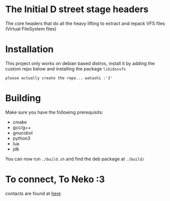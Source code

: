 # The Initial D street stage headers  
The core headers that do all the heavy lifting to extract and repack VFS files (Virtual FileSystem files)  

# Installation  
This project only works on debian based distros, install it by adding the custom repo below and installing the package `libidssvfs`  
```
please actually create the repo... watashi :'3'
```

# Building  
Make sure you have the following prerequisits:  
- cmake  
- gcc/g++  
- gnucobol  
- python3  
- lua  
- jdk  

You can now run `./build.sh` and find the deb package at `./build/`  

# To connect, To Neko :3  
contacts are found at [here](https://github.com/NekoMimiOfficial/NekoMimiOfficial)   
